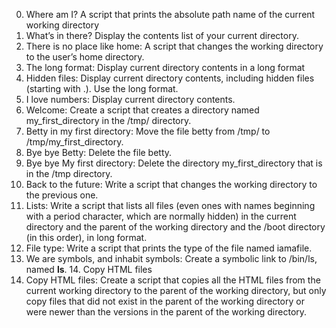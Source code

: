 0. Where am I? A script that prints the absolute path name of the current working directory
1. What’s in there? Display the contents list of your current directory.
2. There is no place like home: A script that changes the working directory to the user’s home directory.
3. The long format: Display current directory contents in a long format
4. Hidden files: Display current directory contents, including hidden files (starting with .). Use the long format.
5. I love numbers: Display current directory contents.
6. Welcome: Create a script that creates a directory named my_first_directory in the /tmp/ directory.
7. Betty in my first directory: Move the file betty from /tmp/ to /tmp/my_first_directory.
8. Bye bye Betty: Delete the file betty.
9. Bye bye My first directory: Delete the directory my_first_directory that is in the /tmp directory.
10. Back to the future: Write a script that changes the working directory to the previous one.
11. Lists: Write a script that lists all files (even ones with names beginning with a period character, which are normally hidden) in the current directory and the parent of the working directory and the /boot directory (in this order), in long format.
12. File type: Write a script that prints the type of the file named iamafile.
13. We are symbols, and inhabit symbols: Create a symbolic link to /bin/ls, named __ls__. 14. Copy HTML files
14. Copy HTML files: Create a script that copies all the HTML files from the current working directory to the parent of the working directory, but only copy files that did not exist in the parent of the working directory or were newer than the versions in the parent of the working directory.
